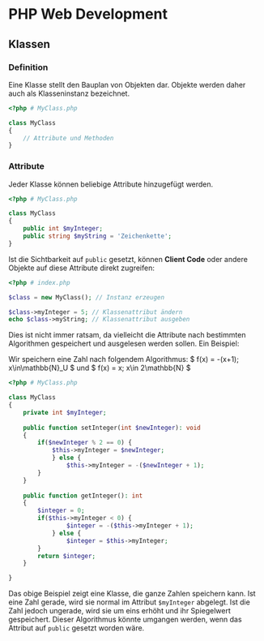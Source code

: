 # PHP Web Development
## Klassen
### Definition

Eine Klasse stellt den Bauplan von Objekten dar. Objekte werden daher auch als Klasseninstanz
bezeichnet.

````php
<?php # MyClass.php

class MyClass
{
    // Attribute und Methoden
}
````

### Attribute

Jeder Klasse können beliebige Attribute hinzugefügt werden.

````php
<?php # MyClass.php

class MyClass
{
    public int $myInteger;
    public string $myString = 'Zeichenkette';
}
````

Ist die Sichtbarkeit auf ``public`` gesetzt, können **Client Code** oder andere Objekte auf
diese Attribute direkt zugreifen:

````php
<?php # index.php

$class = new MyClass(); // Instanz erzeugen

$class->myInteger = 5; // Klassenattribut ändern
echo $class->myString; // Klassenattribut ausgeben
````

Dies ist nicht immer ratsam, da vielleicht die Attribute nach bestimmten Algorithmen
gespeichert und ausgelesen werden sollen. Ein Beispiel:

Wir speichern eine Zahl nach folgendem Algorithmus: $ f(x) = -(x+1); x\in\mathbb{N}_U $ und
$ f(x) = x; x\in 2\mathbb{N} $

````php
<?php # MyClass.php

class MyClass
{
    private int $myInteger;
    
    public function setInteger(int $newInteger): void
    {
        if($newInteger % 2 == 0) {
            $this->myInteger = $newInteger;
            } else {
                $this->myInteger = -($newInteger + 1);
        }
    }
    
    public function getInteger(): int
    {
        $integer = 0;
        if($this->myInteger < 0) {
                $integer = -($this->myInteger + 1);
            } else {
                $integer = $this->myInteger;
        }
        return $integer;
    }

}
````

Das obige Beispiel zeigt eine Klasse, die ganze Zahlen speichern kann. Ist eine Zahl
gerade, wird sie normal im Attribut ``$myInteger`` abgelegt. Ist die Zahl jedoch
ungerade, wird sie um eins erhöht und ihr Spiegelwert gespeichert. Dieser Algorithmus
könnte umgangen werden, wenn das Attribut auf ``public`` gesetzt worden wäre.

